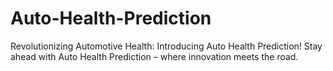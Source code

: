# Auto-Health-Prediction
Revolutionizing Automotive Health: Introducing Auto Health Prediction! Stay ahead with Auto Health Prediction – where innovation meets the road.
